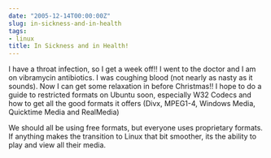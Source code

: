 ```yaml
---
date: "2005-12-14T00:00:00Z"
slug: in-sickness-and-in-health
tags:
- linux
title: In Sickness and in Health!
---
```


I have a throat infection, so I get a week off!! I went to the doctor and I am
on vibramycin antibiotics. I was coughing blood (not nearly as nasty as it
sounds). Now I can get some relaxation in before Christmas!! I hope to do a
guide to restricted formats on Ubuntu soon, especially  W32 Codecs and how to
get all the good formats it offers (Divx, MPEG1-4, Windows Media, Quicktime
Media and RealMedia)

We should all be using free formats, but everyone uses proprietary formats. If
anything makes the transition to Linux that bit smoother, its the ability to
play and view all their media.